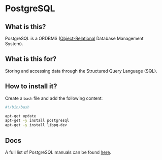 # PostgreSQL

## What is this?

PostgreSQL is a ORDBMS ([Object-Relational](https://en.wikipedia.org/wiki/Object-relational_database) Database Management System).

## What is this for?

Storing and accessing data through the Structured Query Language (SQL).

## How to install it?

Create a `bash` file and add the following content:

```bash
#!/bin/bash

apt-get update
apt-get -y install postgresql
apt-get -y install libpq-dev
```

## Docs

A full list of PostgreSQL manuals can be found [here](https://www.postgresql.org/docs/manuals/).
